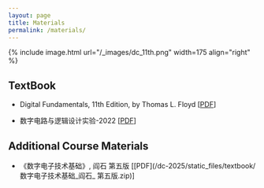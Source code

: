 ```yaml
---
layout: page
title: Materials
permalink: /materials/
---
```


{% include image.html url="/_images/dc_11th.png" width=175 align="right" %}

## TextBook

- Digital Fundamentals, 11th Edition, by Thomas L.  Floyd [[PDF](/dc-2025/static_files/textbook/Digital_Fundamentals.zip)]

- 数字电路与逻辑设计实验-2022 [[PDF](/dc-2025/static_files/textbook/数字电路与逻辑设计实验-2022.zip)]


## Additional Course Materials

- 《数字电子技术基础》, 阎石  第五版
[[PDF](/dc-2025/static_files/textbook/数字电子技术基础_阎石_ 第五版.zip)]